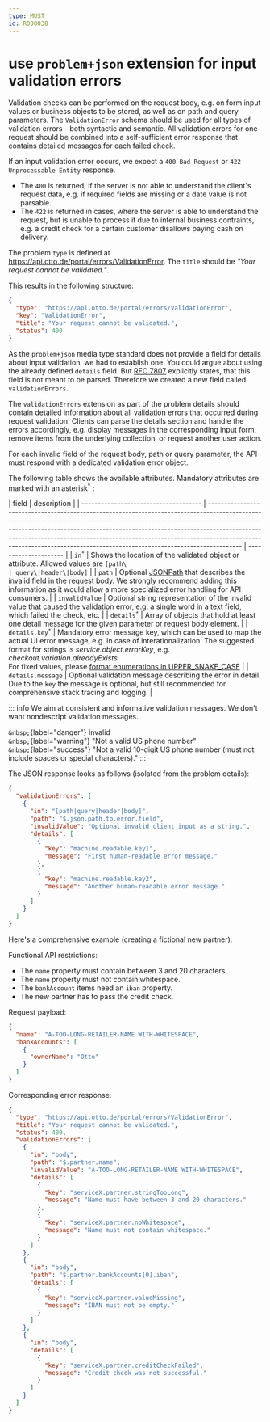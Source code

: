 ```yaml
---
type: MUST
id: R000038
---
```


# use `problem+json` extension for input validation errors

Validation checks can be performed on the request body, e.g. on form input values or business objects to be stored, as well as on path and query parameters. The `ValidationError` schema should be used for all types of validation errors - both syntactic and semantic. All validation errors for one request should be combined into a self-sufficient error response that contains detailed messages for each failed check.

If an input validation error occurs, we expect a `400 Bad Request` or `422 Unprocessable Entity` response.

- The `400` is returned, if the server is not able to understand the client's request data, e.g. if required fields are missing or a date value is not parsable.
- The `422` is returned in cases, where the server is able to understand the request, but is unable to process it due to internal business contraints, e.g. a credit check for a certain customer disallows paying cash on delivery.

The problem `type` is defined at <https://api.otto.de/portal/errors/ValidationError>. The `title` should be _"Your request cannot be validated."_.

This results in the following structure:

```json
{
  "type": "https://api.otto.de/portal/errors/ValidationError",
  "key": "ValidationError",
  "title": "Your request cannot be validated.",
  "status": 400
}
```

As the `problem+json` media type standard does not provide a field for details about input validation, we had to establish one.
You could argue about using the already defined `details` field.
But [RFC 7807](https://tools.ietf.org/html/rfc7807) explicitly states, that this field is not meant to be parsed.
Therefore we created a new field called `validationErrors`.

The `validationErrors` extension as part of the problem details should contain detailed information about all validation errors that occurred during request validation. Clients can parse the details section and handle the errors accordingly, e.g. display messages in the corresponding input form, remove items from the underlying collection, or request another user action.

For each invalid field of the request body, path or query parameter, the API must respond with a dedicated validation error object.

The following table shows the available attributes. Mandatory attributes are marked with an asterisk<sup>\*</sup> :

| field                                 | description                                                                                                                                                                                                                                                                                                                                                                                                      |
| ------------------------------------- | ---------------------------------------------------------------------------------------------------------------------------------------------------------------------------------------------------------------------------------------------------------------------------------------------------------------------------------------------------------------------------------------------------------------- | --------------------- |
| <code>in<sup>\*</sup></code>          | Shows the location of the validated object or attribute. Allowed values are `[path\                                                                                                                                                                                                                                                                                                                              | query\|header\|body]` |
| `path`                                | Optional [JSONPath](https://goessner.net/articles/JsonPath/) that describes the invalid field in the request body. We strongly recommend adding this information as it would allow a more specialized error handling for API consumers.                                                                                                                                                                          |
| `invalidValue`                        | Optional string representation of the invalid value that caused the validation error, e.g. a single word in a text field, which failed the check, etc.                                                                                                                                                                                                                                                           |
| <code>details<sup>\*</sup></code>     | Array of objects that hold at least one detail message for the given parameter or request body element.                                                                                                                                                                                                                                                                                                          |
| <code>details.key<sup>\*</sup></code> | Mandatory error message key, which can be used to map the actual UI error message, e.g. in case of interationalization. The suggested format for strings is _service.object.errorKey_, e.g. _checkout.variation.alreadyExists_. <br> For fixed values, please [format enumerations in UPPER_SNAKE_CASE](./guidelines/020_guidelines/050_naming-conventions/2100_must-format-enumerations-in-upper-snake-case.md) |
| `details.message`                     | Optional validation message describing the error in detail. Due to the `key` the message is optional, but still recommended for comprehensive stack tracing and logging.                                                                                                                                                                                                                                         |

::: info
We aim at consistent and informative validation messages.
We don't want nondescript validation messages.

`&nbsp;`{label="danger"} Invalid  
`&nbsp;`{label="warning"} "Not a valid US phone number"  
`&nbsp;`{label="success"} "Not a valid 10-digit US phone number (must not include spaces or special characters)."
:::

The JSON response looks as follows (isolated from the problem details):

```json
{
  "validationErrors": [
    {
      "in": "[path|query|header|body]",
      "path": "$.json.path.to.error.field",
      "invalidValue": "Optional invalid client input as a string.",
      "details": [
        {
          "key": "machine.readable.key1",
          "message": "First human-readable error message."
        },
        {
          "key": "machine.readable.key2",
          "message": "Another human-readable error message."
        }
      ]
    }
  ]
}
```

Here's a comprehensive example (creating a fictional new partner):

Functional API restrictions:

- The `name` property must contain between 3 and 20 characters.
- The `name` property must not contain whitespace.
- The `bankAccount` items need an `iban` property.
- The new partner has to pass the credit check.

Request payload:

```json
{
  "name": "A-TOO-LONG-RETAILER-NAME WITH-WHITESPACE",
  "bankAccounts": [
    {
      "ownerName": "Otto"
    }
  ]
}
```

Corresponding error response:

```json
{
  "type": "https://api.otto.de/portal/errors/ValidationError",
  "title": "Your request cannot be validated.",
  "status": 400,
  "validationErrors": [
    {
      "in": "body",
      "path": "$.partner.name",
      "invalidValue": "A-TOO-LONG-RETAILER-NAME WITH-WHITESPACE",
      "details": [
        {
          "key": "serviceX.partner.stringTooLong",
          "message": "Name must have between 3 and 20 characters."
        },
        {
          "key": "serviceX.partner.noWhitespace",
          "message": "Name must not contain whitespace."
        }
      ]
    },
    {
      "in": "body",
      "path": "$.partner.bankAccounts[0].iban",
      "details": [
        {
          "key": "serviceX.partner.valueMissing",
          "message": "IBAN must not be empty."
        }
      ]
    },
    {
      "in": "body",
      "details": [
        {
          "key": "serviceX.partner.creditCheckFailed",
          "message": "Credit check was not successful."
        }
      ]
    }
  ]
}
```
